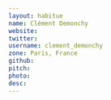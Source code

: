 ```yaml
---
layout: habitue
name: Clément Demonchy
website:
twitter:
username: clement_demonchy
zone: Paris, France
github:
pitch:
photo:
desc:
---
```

